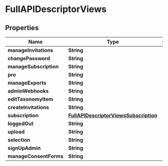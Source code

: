 

# FullAPIDescriptorViews


## Properties

| Name | Type | Description | Notes |
|------------ | ------------- | ------------- | -------------|
|**manageInvitations** | **String** |  |  [optional] |
|**changePassword** | **String** |  |  [optional] |
|**manageSubscription** | **String** |  |  [optional] |
|**pro** | **String** |  |  [optional] |
|**manageExports** | **String** |  |  [optional] |
|**adminWebhooks** | **String** |  |  [optional] |
|**editTaxonomyItem** | **String** |  |  [optional] |
|**createInvitations** | **String** |  |  [optional] |
|**subscription** | [**FullAPIDescriptorViewsSubscription**](FullAPIDescriptorViewsSubscription.md) |  |  [optional] |
|**loggedOut** | **String** |  |  [optional] |
|**upload** | **String** |  |  [optional] |
|**selection** | **String** |  |  [optional] |
|**signUpAdmin** | **String** |  |  [optional] |
|**manageConsentForms** | **String** |  |  [optional] |



